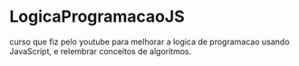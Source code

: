 # LogicaProgramacaoJS
curso que fiz pelo youtube para melhorar a logica de programacao usando JavaScript, e relembrar conceitos de algoritmos.
